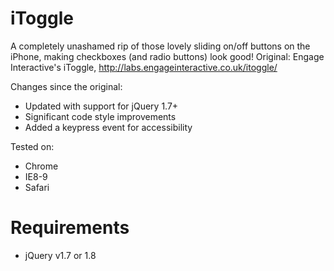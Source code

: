 iToggle
=======
A completely unashamed rip of those lovely sliding on/off buttons on the iPhone, making checkboxes (and radio buttons) look good!
Original: Engage Interactive's iToggle,
http://labs.engageinteractive.co.uk/itoggle/

Changes since the original:
* Updated with support for jQuery 1.7+
* Significant code style improvements
* Added a keypress event for accessibility


Tested on:
* Chrome
* IE8-9
* Safari

Requirements
=============
* jQuery v1.7 or 1.8
